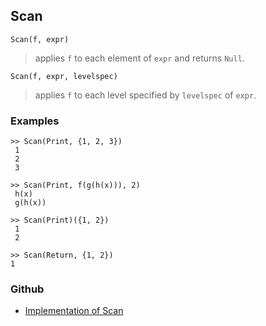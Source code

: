 ## Scan

```
Scan(f, expr)
```

> applies `f` to each element of `expr` and returns `Null`.

```
Scan(f, expr, levelspec)
```

> applies `f` to each level specified by `levelspec` of `expr`.

### Examples

```
>> Scan(Print, {1, 2, 3})
 1
 2
 3
 
>> Scan(Print, f(g(h(x))), 2)
 h(x)
 g(h(x))
 
>> Scan(Print)({1, 2})
 1
 2
 
>> Scan(Return, {1, 2})
1
```

### Github

* [Implementation of Scan](https://github.com/axkr/symja_android_library/blob/master/symja_android_library/matheclipse-core/src/main/java/org/matheclipse/core/builtin/StructureFunctions.java#L1672) 
